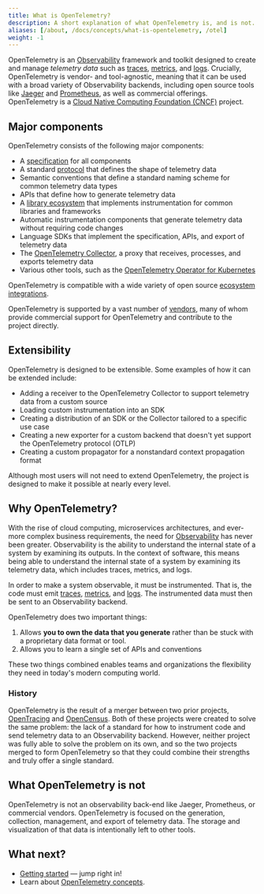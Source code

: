 ```yaml
---
title: What is OpenTelemetry?
description: A short explanation of what OpenTelemetry is, and is not.
aliases: [/about, /docs/concepts/what-is-opentelemetry, /otel]
weight: -1
---
```


OpenTelemetry is an
[Observability](/docs/concepts/observability-primer/#what-is-observability)
framework and toolkit designed to create and manage _telemetry data_ such as
[traces](/docs/concepts/signals/traces/),
[metrics](/docs/concepts/signals/metrics/), and
[logs](/docs/concepts/signals/logs/). Crucially, OpenTelemetry is vendor- and
tool-agnostic, meaning that it can be used with a broad variety of Observability
backends, including open source tools like
[Jaeger](https://www.jaegertracing.io/) and
[Prometheus](https://prometheus.io/), as well as commercial offerings.
OpenTelemetry is a
[Cloud Native Computing Foundation (CNCF)](https://www.cncf.io) project.

## Major components

OpenTelemetry consists of the following major components:

- A [specification](/docs/specs/otel) for all components
- A standard [protocol](/docs/specs/otlp/) that defines the shape of telemetry
  data
- Semantic conventions that define a standard naming scheme for common telemetry
  data types
- APIs that define how to generate telemetry data
- A [library ecosystem](/ecosystem/registry) that implements instrumentation for
  common libraries and frameworks
- Automatic instrumentation components that generate telemetry data without
  requiring code changes
- Language SDKs that implement the specification, APIs, and export of telemetry
  data
- The [OpenTelemetry Collector](/docs/collector), a proxy that receives,
  processes, and exports telemetry data
- Various other tools, such as the
  [OpenTelemetry Operator for Kubernetes](/docs/kubernetes/operator/)

OpenTelemetry is compatible with a wide variety of open source
[ecosystem integrations](/ecosystem/integrations/).

OpenTelemetry is supported by a vast number of [vendors](/ecosystem/vendors/),
many of whom provide commercial support for OpenTelemetry and contribute to the
project directly.

## Extensibility

OpenTelemetry is designed to be extensible. Some examples of how it can be
extended include:

- Adding a receiver to the OpenTelemetry Collector to support telemetry data
  from a custom source
- Loading custom instrumentation into an SDK
- Creating a distribution of an SDK or the Collector tailored to a specific use
  case
- Creating a new exporter for a custom backend that doesn't yet support the
  OpenTelemetry protocol (OTLP)
- Creating a custom propagator for a nonstandard context propagation format

Although most users will not need to extend OpenTelemetry, the project is
designed to make it possible at nearly every level.

## Why OpenTelemetry?

With the rise of cloud computing, microservices architectures, and ever-more
complex business requirements, the need for
[Observability](/docs/concepts/observability-primer/#what-is-observability) has
never been greater. Observability is the ability to understand the internal
state of a system by examining its outputs. In the context of software, this
means being able to understand the internal state of a system by examining its
telemetry data, which includes traces, metrics, and logs.

In order to make a system observable, it must be instrumented. That is, the code
must emit [traces](/docs/concepts/observability-primer/#distributed-traces),
[metrics](/docs/concepts/observability-primer/#reliability--metrics), and
[logs](/docs/concepts/observability-primer/#logs). The instrumented data must
then be sent to an Observability backend.

OpenTelemetry does two important things:

1. Allows **you to own the data that you generate** rather than be stuck with a
   proprietary data format or tool.
2. Allows you to learn a single set of APIs and conventions

These two things combined enables teams and organizations the flexibility they
need in today's modern computing world.

### History

OpenTelemetry is the result of a merger between two prior projects,
[OpenTracing](https://opentracing.io) and [OpenCensus](https://opencensus.io).
Both of these projects were created to solve the same problem: the lack of a
standard for how to instrument code and send telemetry data to an Observability
backend. However, neither project was fully able to solve the problem on its
own, and so the two projects merged to form OpenTelemetry so that they could
combine their strengths and truly offer a single standard.

## What OpenTelemetry is not

OpenTelemetry is not an observability back-end like Jaeger, Prometheus, or
commercial vendors. OpenTelemetry is focused on the generation, collection,
management, and export of telemetry data. The storage and visualization of that
data is intentionally left to other tools.

## What next?

- [Getting started](/docs/getting-started/) &mdash; jump right in!
- Learn about [OpenTelemetry concepts](/docs/concepts/).

